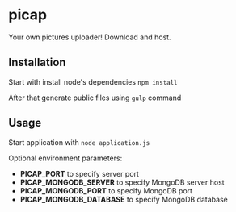 # picap
Your own pictures uploader! Download and host.

## Installation
Start with install node's dependencies `npm install`

After that generate public files using `gulp` command

## Usage
Start application with `node application.js`

Optional environment parameters:
* **PICAP_PORT** to specify server port
* **PICAP_MONGODB_SERVER** to specify MongoDB server host
* **PICAP_MONGODB_PORT** to specify MongoDB port
* **PICAP_MONGODB_DATABASE** to specify MongoDB database
